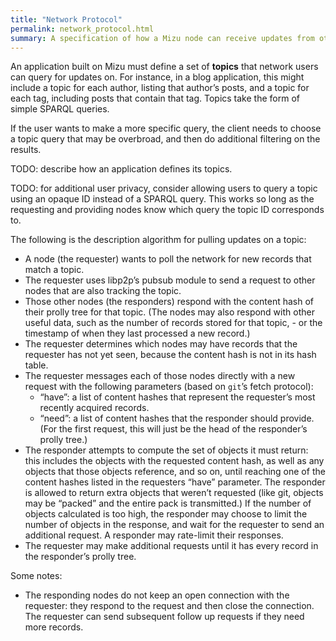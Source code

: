 ```yaml
---
title: "Network Protocol"
permalink: network_protocol.html
summary: A specification of how a Mizu node can receive updates from other nodes in the network.
---
```


An application built on Mizu must define a set of **topics** that network users can query for updates on. For instance, in a blog application, this might include a topic for each author, listing that author’s posts, and a topic for each tag, including posts that contain that tag. Topics take the form of simple SPARQL queries.

If the user wants to make a more specific query, the client needs to choose a topic query that may be overbroad, and then do additional filtering on the results.

TODO: describe how an application defines its topics.

TODO: for additional user privacy, consider allowing users to query a topic using an opaque ID instead of a SPARQL query. This works so long as the requesting and providing nodes know which query the topic ID corresponds to.

The following is the description algorithm for pulling updates on a topic:
- A node (the requester) wants to poll the network for new records that match a topic.
- The requester uses libp2p’s pubsub module to send a request to other nodes that are also tracking the topic.
- Those other nodes (the responders) respond with the content hash of their prolly tree for that topic. (The nodes may also respond with other useful data, such as the number of records stored for that topic, - or the timestamp of when they last processed a new record.)
- The requester determines which nodes may have records that the requester has not yet seen, because the content hash is not in its hash table.
- The requester messages each of those nodes directly with a new request with the following parameters (based on `git`’s fetch protocol):
  - “have”: a list of content hashes that represent the requester’s most recently acquired records.
  - “need”: a list of content hashes that the responder should provide. (For the first request, this will just be the head of the responder’s prolly tree.)
- The responder attempts to compute the set of objects it must return: this includes the objects with the requested content hash, as well as any objects that those objects reference, and so on, until reaching one of the content hashes listed in the requesters “have” parameter. The responder is allowed to return extra objects that weren’t requested (like git, objects may be “packed” and the entire pack is transmitted.) If the number of objects calculated is too high, the responder may choose to limit the number of objects in the response, and wait for the requester to send an additional request. A responder may rate-limit their responses.
- The requester may make additional requests until it has every record in the responder’s prolly tree.

Some notes:
- The responding nodes do not keep an open connection with the requester: they respond to the request and then close the connection. The requester can send subsequent follow up requests if they need more records.
